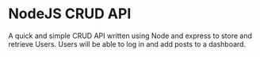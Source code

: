 # NodeJS CRUD API

A quick and simple CRUD API written using Node and express to store and retrieve Users. Users will be able to log in and add posts to a dashboard.